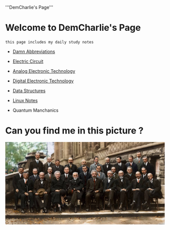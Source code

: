 '''DemCharlie's Page'''

# Welcome to DemCharlie's Page

`this page includes my daily study notes`

- [Damn Abbreviations](./DamnAbbreviation.md)

- [Electric Circuit](./ElectricCircuit.md)

- [Analog Electronic Technology](./AnalogElectronicTechnology.md)

- [Digital Electronic Technology](./404.html)

- [Data Structures](./DataStructures.md)

- [Linux Notes](./LinuxNotes.md)

- Quantum Manchanics

# Can you find me in this picture ?

![找不到图片](./索维尔会议.jpg)
